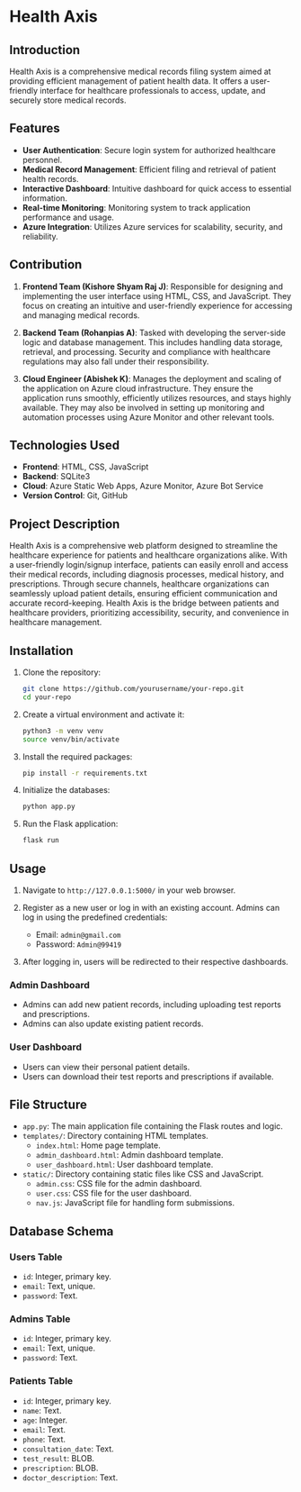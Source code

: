 # Health Axis

## Introduction

Health Axis is a comprehensive medical records filing system aimed at providing efficient management of patient health data. It offers a user-friendly interface for healthcare professionals to access, update, and securely store medical records.

## Features

- **User Authentication**: Secure login system for authorized healthcare personnel.
- **Medical Record Management**: Efficient filing and retrieval of patient health records.
- **Interactive Dashboard**: Intuitive dashboard for quick access to essential information.
- **Real-time Monitoring**: Monitoring system to track application performance and usage.
- **Azure Integration**: Utilizes Azure services for scalability, security, and reliability.

## Contribution

1. **Frontend Team (Kishore Shyam Raj J)**: Responsible for designing and implementing the user interface using HTML, CSS, and JavaScript. They focus on creating an intuitive and user-friendly experience for accessing and managing medical records.

2. **Backend Team (Rohanpias A)**: Tasked with developing the server-side logic and database management. This includes handling data storage, retrieval, and processing. Security and compliance with healthcare regulations may also fall under their responsibility.

3. **Cloud Engineer (Abishek K)**: Manages the deployment and scaling of the application on Azure cloud infrastructure. They ensure the application runs smoothly, efficiently utilizes resources, and stays highly available. They may also be involved in setting up monitoring and automation processes using Azure Monitor and other relevant tools.

## Technologies Used

- **Frontend**: HTML, CSS, JavaScript
- **Backend**: SQLite3
- **Cloud**: Azure Static Web Apps, Azure Monitor, Azure Bot Service
- **Version Control**: Git, GitHub

## Project Description

Health Axis is a comprehensive web platform designed to streamline the healthcare experience for patients and healthcare organizations alike. With a user-friendly login/signup interface, patients can easily enroll and access their medical records, including diagnosis processes, medical history, and prescriptions. Through secure channels, healthcare organizations can seamlessly upload patient details, ensuring efficient communication and accurate record-keeping. Health Axis is the bridge between patients and healthcare providers, prioritizing accessibility, security, and convenience in healthcare management.

## Installation

1. Clone the repository:
    ```bash
    git clone https://github.com/yourusername/your-repo.git
    cd your-repo
    ```

2. Create a virtual environment and activate it:
    ```bash
    python3 -m venv venv
    source venv/bin/activate
    ```

3. Install the required packages:
    ```bash
    pip install -r requirements.txt
    ```

4. Initialize the databases:
    ```bash
    python app.py
    ```

5. Run the Flask application:
    ```bash
    flask run
    ```

## Usage

1. Navigate to `http://127.0.0.1:5000/` in your web browser.

2. Register as a new user or log in with an existing account. Admins can log in using the predefined credentials:
    - Email: `admin@gmail.com`
    - Password: `Admin@99419`

3. After logging in, users will be redirected to their respective dashboards.

### Admin Dashboard

- Admins can add new patient records, including uploading test reports and prescriptions.
- Admins can also update existing patient records.

### User Dashboard

- Users can view their personal patient details.
- Users can download their test reports and prescriptions if available.

## File Structure

- `app.py`: The main application file containing the Flask routes and logic.
- `templates/`: Directory containing HTML templates.
    - `index.html`: Home page template.
    - `admin_dashboard.html`: Admin dashboard template.
    - `user_dashboard.html`: User dashboard template.
- `static/`: Directory containing static files like CSS and JavaScript.
    - `admin.css`: CSS file for the admin dashboard.
    - `user.css`: CSS file for the user dashboard.
    - `nav.js`: JavaScript file for handling form submissions.

## Database Schema

### Users Table
- `id`: Integer, primary key.
- `email`: Text, unique.
- `password`: Text.

### Admins Table
- `id`: Integer, primary key.
- `email`: Text, unique.
- `password`: Text.

### Patients Table
- `id`: Integer, primary key.
- `name`: Text.
- `age`: Integer.
- `email`: Text.
- `phone`: Text.
- `consultation_date`: Text.
- `test_result`: BLOB.
- `prescription`: BLOB.
- `doctor_description`: Text.